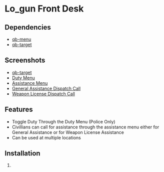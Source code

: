 # Lo_gun Front Desk

## Dependencies
- [qb-menu](https://github.com/qbcore-framework/qb-menu)
- [qb-target](https://github.com/qbcore-framework/qb-target)

## Screenshots
- [qb-target](https://i.imgur.com/3FX8ter.png)
- [Duty Menu](https://i.imgur.com/v6grBht.png)
- [Assistance Menu](https://i.imgur.com/TjDzWj2.png)
- [General Assistance Dispatch Call](https://i.imgur.com/1G4cwl5.png)
- [Weapon License Dispatch Call](https://i.imgur.com/0KmkaqQ.png)
  
## Features
- Toggle Duty Through the Duty Menu (Police Only)
- Civillians can call for assistance through the assistance menu either for General Assistance or for Weapon License Assistance
- Can be used at multiple locations
  
## Installation
1.
